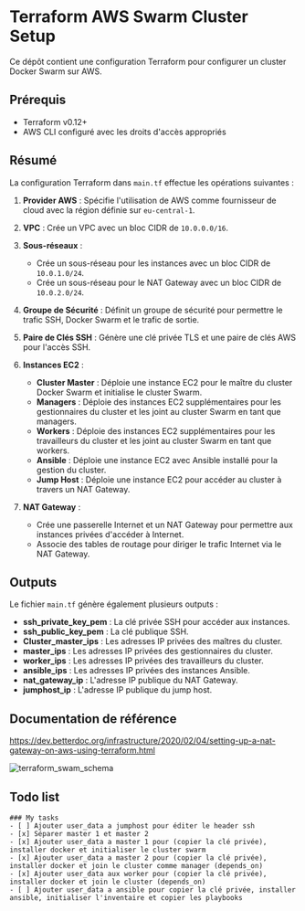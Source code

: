 # Terraform AWS Swarm Cluster Setup

Ce dépôt contient une configuration Terraform pour configurer un cluster Docker Swarm sur AWS.

## Prérequis

- Terraform v0.12+
- AWS CLI configuré avec les droits d'accès appropriés

## Résumé

La configuration Terraform dans `main.tf` effectue les opérations suivantes :

1. **Provider AWS** : Spécifie l'utilisation de AWS comme fournisseur de cloud avec la région définie sur `eu-central-1`.

2. **VPC** : Crée un VPC avec un bloc CIDR de `10.0.0.0/16`.

3. **Sous-réseaux** :
   - Crée un sous-réseau pour les instances avec un bloc CIDR de `10.0.1.0/24`.
   - Crée un sous-réseau pour le NAT Gateway avec un bloc CIDR de `10.0.2.0/24`.

4. **Groupe de Sécurité** : Définit un groupe de sécurité pour permettre le trafic SSH, Docker Swarm et le trafic de sortie.

5. **Paire de Clés SSH** : Génère une clé privée TLS et une paire de clés AWS pour l'accès SSH.

6. **Instances EC2** :
   - **Cluster Master** : Déploie une instance EC2 pour le maître du cluster Docker Swarm et initialise le cluster Swarm.
   - **Managers** : Déploie des instances EC2 supplémentaires pour les gestionnaires du cluster et les joint au cluster Swarm en tant que managers.
   - **Workers** : Déploie des instances EC2 supplémentaires pour les travailleurs du cluster et les joint au cluster Swarm en tant que workers.
   - **Ansible** : Déploie une instance EC2 avec Ansible installé pour la gestion du cluster.
   - **Jump Host** : Déploie une instance EC2 pour accéder au cluster à travers un NAT Gateway.

7. **NAT Gateway** :
   - Crée une passerelle Internet et un NAT Gateway pour permettre aux instances privées d'accéder à Internet.
   - Associe des tables de routage pour diriger le trafic Internet via le NAT Gateway.

## Outputs

Le fichier `main.tf` génère également plusieurs outputs :

- **ssh_private_key_pem** : La clé privée SSH pour accéder aux instances.
- **ssh_public_key_pem** : La clé publique SSH.
- **Cluster_master_ips** : Les adresses IP privées des maîtres du cluster.
- **master_ips** : Les adresses IP privées des gestionnaires du cluster.
- **worker_ips** : Les adresses IP privées des travailleurs du cluster.
- **ansible_ips** : Les adresses IP privées des instances Ansible.
- **nat_gateway_ip** : L'adresse IP publique du NAT Gateway.
- **jumphost_ip** : L'adresse IP publique du jump host.

## Documentation de référence

https://dev.betterdoc.org/infrastructure/2020/02/04/setting-up-a-nat-gateway-on-aws-using-terraform.html

![terraform_swam_schema](https://github.com/user-attachments/assets/af33a7c3-1f97-475b-adbc-26facbd522df)

## Todo list

```[tasklist]
### My tasks
- [ ] Ajouter user_data a jumphost pour éditer le header ssh
- [x] Séparer master 1 et master 2
- [x] Ajouter user_data a master 1 pour (copier la clé privée), installer docker et initialiser le cluster swarm
- [x] Ajouter user_data a master 2 pour (copier la clé privée), installer docker et join le cluster comme manager (depends_on)
- [x] Ajouter user_data aux worker pour (copier la clé privée), installer docker et join le cluster (depends_on)
- [ ] Ajouter user_data a ansible pour copier la clé privée, installer ansible, initialiser l'inventaire et copier les playbooks 
```
